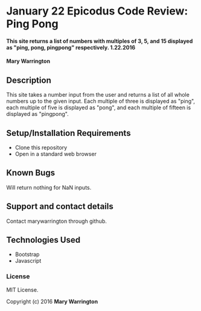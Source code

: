 # January 22 Epicodus Code Review: Ping Pong

#### This site returns a list of numbers with multiples of 3, 5, and 15 displayed as "ping, pong, pingpong" respectively. 1.22.2016

#### Mary Warrington

## Description

This site takes a number input from the user and returns a list of all whole numbers up to the given input. Each multiple of three is displayed as "ping", each multiple of five is displayed as "pong", and each multiple of fifteen is displayed as "pingpong".

## Setup/Installation Requirements

* Clone this repository
* Open in a standard web browser

## Known Bugs

Will return nothing for NaN inputs.

## Support and contact details

Contact marywarrington through github.

## Technologies Used

* Bootstrap
* Javascript

### License
MIT License.

Copyright (c) 2016 **Mary Warrington**
